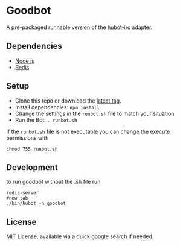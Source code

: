 Goodbot
==================

A pre-packaged runnable version of the [hubot-irc](https://github.com/nandub/hubot-irc) adapter.

## Dependencies

- [Node js](http://nodejs.org)
- [Redis](http://reistiago.wordpress.com/2011/07/23/installing-on-redis-mac-os-x/)

## Setup

- Clone this repo or download the [latest tag](https://github.com/jgable/hubot-irc-runnable/tags).
- Install dependencies: `npm install`
- Change the settings in the `runbot.sh` file to match your situation
- Run the Bot: `. runbot.sh`

If the `runbot.sh` file is not executable you can change the execute permissions with
```    
chmod 755 runbot.sh
```

## Development 

to run goodbot without the .sh file run

```
redis-server
#new tab
./bin/hubot -n goodbot
```

## License

MIT License, available via a quick google search if needed.
